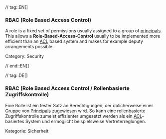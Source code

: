 // tag::EN[]
### RBAC (Role Based Access Control)

A role is a fixed set of permissions usually assigned to a group of
[principals](#term-principal). This allows a
**Role-Based-Access-Control** usually to be implemented more
efficient than an [ACL](#term-acl) based system and makes for example deputy
arrangements possible.

Category: Security


// end::EN[]

// tag::DE[]
### RBAC (Role Based Access Control / Rollenbasierte Zugriffskontrolle)

Eine Rolle ist ein fester Satz an Berechtigungen, der üblicherweise
einer Gruppe von [Principals](#term-principal) zugewiesen wird. So kann
eine rollenbasierte Zugriffskontrolle zumeist effizienter
umgesetzt werden als ein [ACL](#term-acl)-basiertes System und
ermöglicht beispielsweise Vertreterreglungen.

Kategorie: Sicherheit
